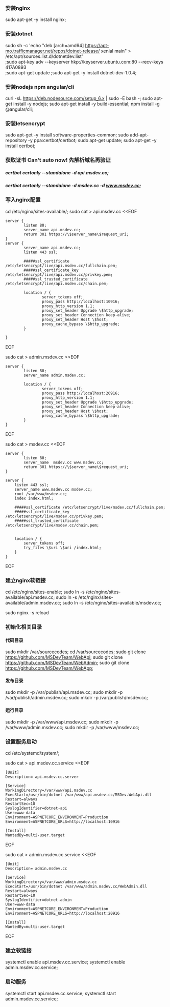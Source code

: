 ### 安装nginx
sudo apt-get -y install nginx;
### 安装dotnet
sudo sh -c 'echo "deb [arch=amd64] https://apt-mo.trafficmanager.net/repos/dotnet-release/ xenial main" > /etc/apt/sources.list.d/dotnetdev.list' \
;sudo apt-key adv --keyserver hkp://keyserver.ubuntu.com:80 --recv-keys 417A0893 \
;sudo apt-get update
;sudo apt-get -y install dotnet-dev-1.0.4;

### 安装nodejs npm angular/cli
curl -sL https://deb.nodesource.com/setup_6.x | sudo -E bash -;
sudo apt-get install -y nodejs;
sudo apt-get install -y build-essential;
npm install -g @angular/cli;

### 安装letsencrypt
sudo apt-get -y install software-properties-common;
sudo add-apt-repository -y ppa:certbot/certbot;
sudo apt-get update;
sudo apt-get -y install certbot;

### 获取证书  Can't auto now! 先解析域名再验证
##### certbot certonly --standalone -d api.msdev.cc;
##### certbot certonly --standalone -d msdev.cc -d www.msdev.cc;

### 写入nginx配置
cd /etc/nginx/sites-available/;
sudo cat > api.msdev.cc <<EOF

    server {
            listen 80;
            server_name api.msdev.cc;
            return 301 https://\$server_name\$request_uri;
    }
    server {
            server_name api.msdev.cc;
            listen 443 ssl;

            #####ssl_certificate /etc/letsencrypt/live/api.msdev.cc/fullchain.pem;
            #####ssl_certificate_key /etc/letsencrypt/live/api.msdev.cc/privkey.pem;
            #####ssl_trusted_certificate /etc/letsencrypt/live/api.msdev.cc/chain.pem;

            location / {
                    server_tokens off;
                    proxy_pass http://localhost:10916;
                    proxy_http_version 1.1;
                    proxy_set_header Upgrade \$http_upgrade;
                    proxy_set_header Connection keep-alive;
                    proxy_set_header Host \$host;
                    proxy_cache_bypass \$http_upgrade;
            }

    }
EOF

sudo cat > admin.msdev.cc <<EOF

    server {
            listen 80;
            server_name admin.msdev.cc;
            
            location / {
                    server_tokens off;
                    proxy_pass http://localhost:20916;
                    proxy_http_version 1.1;
                    proxy_set_header Upgrade \$http_upgrade;
                    proxy_set_header Connection keep-alive;
                    proxy_set_header Host \$host;
                    proxy_cache_bypass \$http_upgrade;
            }
    }
EOF

sudo cat > msdev.cc <<EOF

    server {
            listen 80;
            server_name  msdev.cc www.msdev.cc;
            return 301 https://\$server_name\$request_uri;
    }

    server {
        listen 443 ssl;
        server_name www.msdev.cc msdev.cc;
        root /var/www/msdev.cc;
        index index.html;

        #####ssl_certificate /etc/letsencrypt/live/msdev.cc/fullchain.pem;
        #####ssl_certificate_key /etc/letsencrypt/live/msdev.cc/privkey.pem;
        #####ssl_trusted_certificate /etc/letsencrypt/live/msdev.cc/chain.pem;


        location / {
            server_tokens off;
            try_files \$uri \$uri /index.html;
        }
    }
EOF

### 建立nginx软链接
cd /etc/nginx/sites-enable;
sudo ln -s /etc/nginx/sites-available/api.msdev.cc;
sudo ln -s /etc/nginx/sites-available/admin.msdev.cc;
sudo ln -s /etc/nginx/sites-available/msdev.cc;

sudo nginx -s reload

### 初始化相关目录 
#### 代码目录
sudo mkdir /var/sourcecodes;
cd /var/sourcecodes;
sudo git clone https://github.com/MSDevTeam/WebApi;
sudo git clone https://github.com/MSDevTeam/WebAdmin;
sudo git clone https://github.com/MSDevTeam/WebApp;

#### 发布目录
sudo mkdir -p /var/publish/api.msdev.cc;
sudo mkdir -p /var/publish/admin.msdev.cc;
sudo mkdir -p /var/publish/msdev.cc;
#### 运行目录
sudo mkdir -p /var/www/api.msdev.cc;
sudo mkdir -p /var/www/admin.msdev.cc;
sudo mkdir -p /var/www/msdev.cc;


### 设置服务启动
cd /etc/systemd/system/;

sudo cat > api.msdev.cc.service <<EOF

    [Unit]
    Description= api.msdev.cc.server

    [Service]
    WorkingDirectory=/var/www/api.msdev.cc
    ExecStart=/usr/bin/dotnet /var/www/api.msdev.cc/MSDev.WebApi.dll
    Restart=always
    RestartSec=10
    SyslogIdentifier=dotnet-api
    User=www-data
    Environment=ASPNETCORE_ENVIRONMENT=Production
    Environment=ASPNETCORE_URLS=http://localhost:10916 

    [Install]
    WantedBy=multi-user.target
EOF

sudo cat > admin.msdev.cc.service <<EOF

    [Unit]
    Description= admin.msdev.cc

    [Service]
    WorkingDirectory=/var/www/admin.msdev.cc
    ExecStart=/usr/bin/dotnet /var/www/admin.msdev.cc/WebAdmin.dll
    Restart=always
    RestartSec=10
    SyslogIdentifier=dotnet-admin
    User=www-data
    Environment=ASPNETCORE_ENVIRONMENT=Production
    Environment=ASPNETCORE_URLS=http://localhost:20916 

    [Install]
    WantedBy=multi-user.target
EOF

### 建立软链接
systemctl enable api.msdev.cc.service;
systemctl enable admin.msdev.cc.service;

### 启动服务
systemctl start api.msdev.cc.service;
systemctl start admin.msdev.cc.service;

